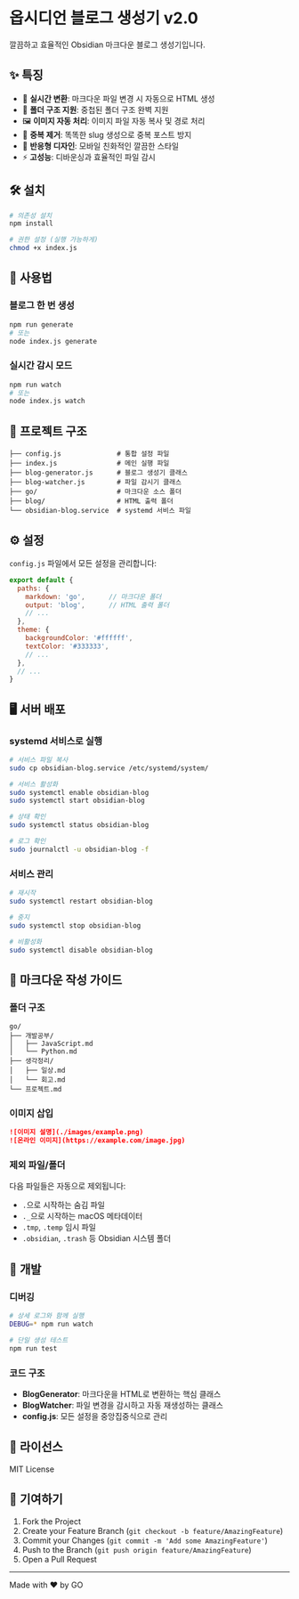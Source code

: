 # 옵시디언 블로그 생성기 v2.0

깔끔하고 효율적인 Obsidian 마크다운 블로그 생성기입니다.

## ✨ 특징

- 🚀 **실시간 변환**: 마크다운 파일 변경 시 자동으로 HTML 생성
- 📁 **폴더 구조 지원**: 중첩된 폴더 구조 완벽 지원
- 🖼️ **이미지 자동 처리**: 이미지 파일 자동 복사 및 경로 처리
- 🔄 **중복 제거**: 똑똑한 slug 생성으로 중복 포스트 방지
- 📱 **반응형 디자인**: 모바일 친화적인 깔끔한 스타일
- ⚡ **고성능**: 디바운싱과 효율적인 파일 감시

## 🛠️ 설치

```bash
# 의존성 설치
npm install

# 권한 설정 (실행 가능하게)
chmod +x index.js
```

## 📖 사용법

### 블로그 한 번 생성

```bash
npm run generate
# 또는
node index.js generate
```

### 실시간 감시 모드

```bash
npm run watch
# 또는 
node index.js watch
```

## 📁 프로젝트 구조

```
├── config.js              # 통합 설정 파일
├── index.js               # 메인 실행 파일
├── blog-generator.js      # 블로그 생성기 클래스
├── blog-watcher.js        # 파일 감시기 클래스
├── go/                    # 마크다운 소스 폴더
├── blog/                  # HTML 출력 폴더
└── obsidian-blog.service  # systemd 서비스 파일
```

## ⚙️ 설정

`config.js` 파일에서 모든 설정을 관리합니다:

```javascript
export default {
  paths: {
    markdown: 'go',      // 마크다운 폴더
    output: 'blog',      // HTML 출력 폴더
    // ...
  },
  theme: {
    backgroundColor: '#ffffff',
    textColor: '#333333',
    // ...
  },
  // ...
}
```

## 🖥️ 서버 배포

### systemd 서비스로 실행

```bash
# 서비스 파일 복사
sudo cp obsidian-blog.service /etc/systemd/system/

# 서비스 활성화
sudo systemctl enable obsidian-blog
sudo systemctl start obsidian-blog

# 상태 확인
sudo systemctl status obsidian-blog

# 로그 확인
sudo journalctl -u obsidian-blog -f
```

### 서비스 관리

```bash
# 재시작
sudo systemctl restart obsidian-blog

# 중지
sudo systemctl stop obsidian-blog

# 비활성화
sudo systemctl disable obsidian-blog
```

## 📝 마크다운 작성 가이드

### 폴더 구조

```
go/
├── 개발공부/
│   ├── JavaScript.md
│   └── Python.md
├── 생각정리/
│   ├── 일상.md
│   └── 회고.md
└── 프로젝트.md
```

### 이미지 삽입

```markdown
![이미지 설명](./images/example.png)
![온라인 이미지](https://example.com/image.jpg)
```

### 제외 파일/폴더

다음 파일들은 자동으로 제외됩니다:
- `.`으로 시작하는 숨김 파일
- `._`으로 시작하는 macOS 메타데이터
- `.tmp`, `.temp` 임시 파일
- `.obsidian`, `.trash` 등 Obsidian 시스템 폴더

## 🔧 개발

### 디버깅

```bash
# 상세 로그와 함께 실행
DEBUG=* npm run watch

# 단일 생성 테스트
npm run test
```

### 코드 구조

- **BlogGenerator**: 마크다운을 HTML로 변환하는 핵심 클래스
- **BlogWatcher**: 파일 변경을 감시하고 자동 재생성하는 클래스
- **config.js**: 모든 설정을 중앙집중식으로 관리

## 📄 라이선스

MIT License

## 🤝 기여하기

1. Fork the Project
2. Create your Feature Branch (`git checkout -b feature/AmazingFeature`)
3. Commit your Changes (`git commit -m 'Add some AmazingFeature'`)
4. Push to the Branch (`git push origin feature/AmazingFeature`)
5. Open a Pull Request

---

Made with ❤️ by GO 